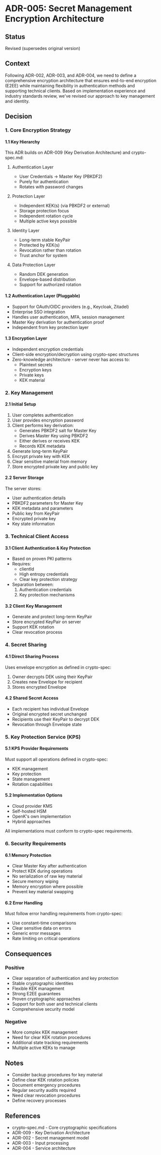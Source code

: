 # ADR-005: Secret Management Encryption Architecture

## Status
Revised (supersedes original version)

## Context
Following ADR-002, ADR-003, and ADR-004, we need to define a comprehensive encryption architecture that ensures end-to-end encryption (E2EE) while maintaining flexibility in authentication methods and supporting technical clients. Based on implementation experience and industry standards review, we've revised our approach to key management and identity.

## Decision

### 1. Core Encryption Strategy

#### 1.1 Key Hierarchy
This ADR builds on ADR-009 (Key Derivation Architecture) and crypto-spec.md:

1. Authentication Layer
   - User Credentials → Master Key (PBKDF2)
   - Purely for authentication
   - Rotates with password changes

2. Protection Layer
   - Independent KEK(s) (via PBKDF2 or external)
   - Storage protection focus
   - Independent rotation cycle
   - Multiple active keys possible

3. Identity Layer
   - Long-term stable KeyPair
   - Protected by KEK(s)
   - Revocation rather than rotation
   - Trust anchor for system

4. Data Protection Layer
   - Random DEK generation
   - Envelope-based distribution
   - Support for authorized rotation

#### 1.2 Authentication Layer (Pluggable)
* Support for OAuth/OIDC providers (e.g., Keycloak, Zitadel)
* Enterprise SSO integration
* Handles user authentication, MFA, session management
* Master Key derivation for authentication proof
* Independent from key protection layer

#### 1.3 Encryption Layer
* Independent encryption credentials
* Client-side encryption/decryption using crypto-spec structures
* Zero-knowledge architecture - server never has access to:
  - Plaintext secrets
  - Encryption keys
  - Private keys
  - KEK material

### 2. Key Management

#### 2.1 Initial Setup
1. User completes authentication
2. User provides encryption password
3. Client performs key derivation:
   - Generates PBKDF2 salt for Master Key
   - Derives Master Key using PBKDF2
   - Either derives or receives KEK
   - Records KEK metadata
4. Generate long-term KeyPair
5. Encrypt private key with KEK
6. Clear sensitive material from memory
7. Store encrypted private key and public key

#### 2.2 Server Storage
The server stores:
- User authentication details
- PBKDF2 parameters for Master Key
- KEK metadata and parameters
- Public key from KeyPair
- Encrypted private key
- Key state information

### 3. Technical Client Access

#### 3.1 Client Authentication & Key Protection
* Based on proven PKI patterns
* Requires:
  - clientId
  - High entropy credentials
  - Clear key protection strategy
* Separation between:
  1. Authentication credentials
  2. Key protection mechanisms

#### 3.2 Client Key Management
* Generate and protect long-term KeyPair
* Store encrypted KeyPair on server
* Support KEK rotation
* Clear revocation process

### 4. Secret Sharing

#### 4.1 Direct Sharing Process
Uses envelope encryption as defined in crypto-spec:
1. Owner decrypts DEK using their KeyPair
2. Creates new Envelope for recipient
3. Stores encrypted Envelope

#### 4.2 Shared Secret Access
* Each recipient has individual Envelope
* Original encrypted secret unchanged
* Recipients use their KeyPair to decrypt DEK
* Revocation through Envelope state

### 5. Key Protection Service (KPS)

#### 5.1 KPS Provider Requirements
Must support all operations defined in crypto-spec:
- KEK management
- Key protection
- State management
- Rotation capabilities

#### 5.2 Implementation Options
* Cloud provider KMS
* Self-hosted HSM
* OpenK's own implementation
* Hybrid approaches

All implementations must conform to crypto-spec requirements.

### 6. Security Requirements

#### 6.1 Memory Protection
* Clear Master Key after authentication
* Protect KEK during operations
* No serialization of raw key material
* Secure memory wiping
* Memory encryption where possible
* Prevent key material swapping

#### 6.2 Error Handling
Must follow error handling requirements from crypto-spec:
* Use constant-time comparisons
* Clear sensitive data on errors
* Generic error messages
* Rate limiting on critical operations

## Consequences

### Positive
* Clear separation of authentication and key protection
* Stable cryptographic identities
* Flexible KEK management
* Strong E2EE guarantees
* Proven cryptographic approaches
* Support for both user and technical clients
* Comprehensive security model

### Negative
* More complex KEK management
* Need for clear KEK rotation procedures
* Additional state tracking requirements
* Multiple active KEKs to manage

## Notes
* Consider backup procedures for key material
* Define clear KEK rotation policies
* Document emergency procedures
* Regular security audits required
* Need clear revocation procedures
* Define recovery processes

## References
* crypto-spec.md - Core cryptographic specifications
* ADR-009 - Key Derivation Architecture
* ADR-002 - Secret management model
* ADR-003 - Input processing
* ADR-004 - Service architecture
